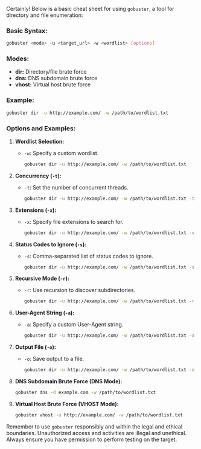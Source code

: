 Certainly! Below is a basic cheat sheet for using `gobuster`, a tool for directory and file enumeration:

### Basic Syntax:
```bash
gobuster <mode> -u <target_url> -w <wordlist> [options]
```

### Modes:
- **dir:** Directory/file brute force
- **dns:** DNS subdomain brute force
- **vhost:** Virtual host brute force

### Example:
```bash
gobuster dir -u http://example.com/ -w /path/to/wordlist.txt
```

### Options and Examples:

1. **Wordlist Selection:**
   - `-w`: Specify a custom wordlist.
     ```bash
     gobuster dir -u http://example.com/ -w /path/to/wordlist.txt
     ```

2. **Concurrency (`-t`):**
   - `-t`: Set the number of concurrent threads.
     ```bash
     gobuster dir -u http://example.com/ -w /path/to/wordlist.txt -t 50
     ```

3. **Extensions (`-x`):**
   - `-x`: Specify file extensions to search for.
     ```bash
     gobuster dir -u http://example.com/ -w /path/to/wordlist.txt -x php,html
     ```

4. **Status Codes to Ignore (`-s`):**
   - `-s`: Comma-separated list of status codes to ignore.
     ```bash
     gobuster dir -u http://example.com/ -w /path/to/wordlist.txt -s 404,403
     ```

5. **Recursive Mode (`-r`):**
   - `-r`: Use recursion to discover subdirectories.
     ```bash
     gobuster dir -u http://example.com/ -w /path/to/wordlist.txt -r
     ```

6. **User-Agent String (`-a`):**
   - `-a`: Specify a custom User-Agent string.
     ```bash
     gobuster dir -u http://example.com/ -w /path/to/wordlist.txt -a "Mozilla/5.0 (Windows NT 10.0; Win64; x64) AppleWebKit/537.36 (KHTML, like Gecko) Chrome/58.0.3029.110 Safari/537.3"
     ```

7. **Output File (`-o`):**
   - `-o`: Save output to a file.
     ```bash
     gobuster dir -u http://example.com/ -w /path/to/wordlist.txt -o output.txt
     ```

8. **DNS Subdomain Brute Force (DNS Mode):**
   ```bash
   gobuster dns -d example.com -w /path/to/wordlist.txt
   ```

9. **Virtual Host Brute Force (VHOST Mode):**
   ```bash
   gobuster vhost -u http://example.com/ -w /path/to/wordlist.txt
   ```

Remember to use `gobuster` responsibly and within the legal and ethical boundaries. Unauthorized access and activities are illegal and unethical. Always ensure you have permission to perform testing on the target.